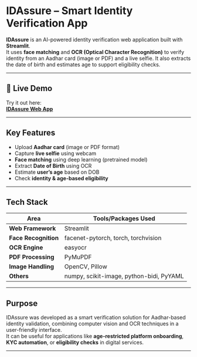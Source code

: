 # IDAssure – Smart Identity Verification App

**IDAssure** is an AI-powered identity verification web application built with **Streamlit**.  
It uses **face matching** and **OCR (Optical Character Recognition)** to verify identity from an Aadhar card (image or PDF) and a live selfie. It also extracts the date of birth and estimates age to support eligibility checks.

---

## 🔗 Live Demo

 Try it out here:  
**[IDAssure Web App](https://app-idassure-new-igdtuw.streamlit.app)**

---

##  Key Features

-  Upload **Aadhar card** (image or PDF format)  
-  Capture **live selfie** using webcam  
- **Face matching** using deep learning (pretrained model)  
-  Extract **Date of Birth** using OCR  
-  Estimate **user’s age** based on DOB  
-  Check **identity & age-based eligibility**

---

## Tech Stack

| Area               | Tools/Packages Used                              |
|--------------------|--------------------------------------------------|
| **Web Framework**   | Streamlit                                        |
| **Face Recognition**| facenet-pytorch, torch, torchvision             |
| **OCR Engine**      | easyocr                                          |
| **PDF Processing**  | PyMuPDF                                          |
| **Image Handling**  | OpenCV, Pillow                                   |
| **Others**          | numpy, scikit-image, python-bidi, PyYAML        |

---

##  Purpose

IDAssure was developed as a smart verification solution for Aadhar-based identity validation, combining computer vision and OCR techniques in a user-friendly interface.  
It can be useful for applications like **age-restricted platform onboarding**, **KYC automation**, or **eligibility checks** in digital services.

---



